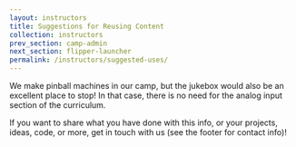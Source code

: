 ```yaml
---
layout: instructors
title: Suggestions for Reusing Content
collection: instructors
prev_section: camp-admin
next_section: flipper-launcher
permalink: /instructors/suggested-uses/
---
```


We make pinball machines in our camp, but the jukebox would also be an excellent place to stop! In that case, there is no need for the analog input section of the curriculum.

If you want to share what you have done with this info, or your projects, ideas, code, or more, get in touch with us (see the footer for contact info)!